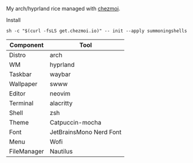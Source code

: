 My arch/hyprland rice managed with [chezmoi](https://www.chezmoi.io/).


Install 
```
sh -c "$(curl -fsLS get.chezmoi.io)" -- init --apply summoningshells
```

| Component   | Tool                    |
| ----------- | ----------------------- |
| Distro      | arch                    |
| WM          | hyprland                |
| Taskbar     | waybar                  |
| Wallpaper   | swww                    |
| Editor      | neovim                  |
| Terminal    | alacritty               |
| Shell       | zsh                     |
| Theme       | Catpuccin-mocha         |
| Font        | JetBrainsMono Nerd Font |
| Menu        | Wofi                    |
| FileManager | Nautilus                |
